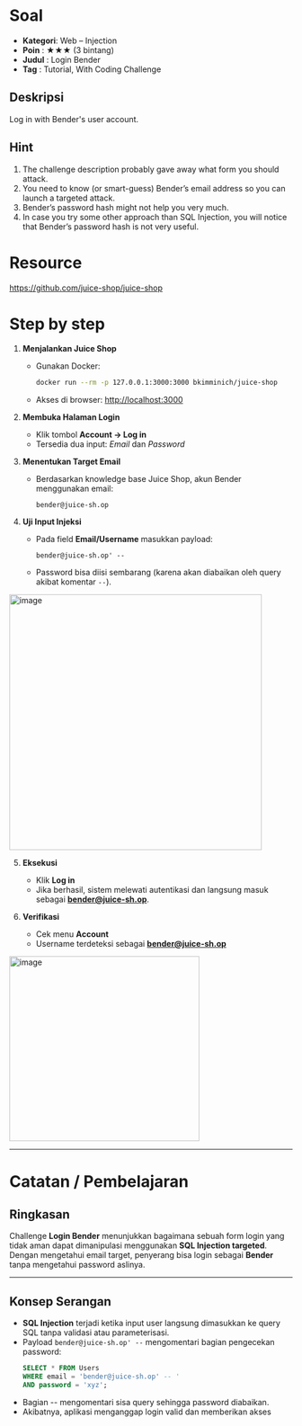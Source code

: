 # Soal

- **Kategori**: Web – Injection  
- **Poin**    : ★★★ (3 bintang)  
- **Judul**   : Login Bender  
- **Tag**     : Tutorial, With Coding Challenge  

## Deskripsi 
Log in with Bender's user account.

## Hint 
1. The challenge description probably gave away what form you should attack.  
2. You need to know (or smart-guess) Bender’s email address so you can launch a targeted attack.  
3. Bender’s password hash might not help you very much.  
4. In case you try some other approach than SQL Injection, you will notice that Bender’s password hash is not very useful.  

# Resource

https://github.com/juice-shop/juice-shop

# Step by step

1. **Menjalankan Juice Shop**
   - Gunakan Docker:  
     ```bash
     docker run --rm -p 127.0.0.1:3000:3000 bkimminich/juice-shop
     ```
   - Akses di browser: [http://localhost:3000](http://localhost:3000)

2. **Membuka Halaman Login**
   - Klik tombol **Account → Log in**
   - Tersedia dua input: *Email* dan *Password*

3. **Menentukan Target Email**
   - Berdasarkan knowledge base Juice Shop, akun Bender menggunakan email:  
     ```
     bender@juice-sh.op
     ```

4. **Uji Input Injeksi**
   - Pada field **Email/Username** masukkan payload:
     ```
     bender@juice-sh.op' --
     ```
   - Password bisa diisi sembarang (karena akan diabaikan oleh query akibat komentar `--`).

<img width="449" height="455" alt="image" src="https://github.com/user-attachments/assets/8c3b09c5-7f57-4479-90f3-20686635d241" />

5. **Eksekusi**
   - Klik **Log in**
   - Jika berhasil, sistem melewati autentikasi dan langsung masuk sebagai **bender@juice-sh.op**.

6. **Verifikasi**
   - Cek menu **Account**
   - Username terdeteksi sebagai **bender@juice-sh.op**

<img width="338" height="329" alt="image" src="https://github.com/user-attachments/assets/12ac6530-17e0-4e5a-92cf-048b080e9604" />

---

# Catatan / Pembelajaran

## Ringkasan
Challenge **Login Bender** menunjukkan bagaimana sebuah form login yang tidak aman dapat dimanipulasi menggunakan **SQL Injection targeted**. Dengan mengetahui email target, penyerang bisa login sebagai **Bender** tanpa mengetahui password aslinya.

---

## Konsep Serangan
- **SQL Injection** terjadi ketika input user langsung dimasukkan ke query SQL tanpa validasi atau parameterisasi.
- Payload `bender@juice-sh.op' --` mengomentari bagian pengecekan password:
  ```sql
  SELECT * FROM Users 
  WHERE email = 'bender@juice-sh.op' -- ' 
  AND password = 'xyz';
  ```
- Bagian -- mengomentari sisa query sehingga password diabaikan.
- Akibatnya, aplikasi menganggap login valid dan memberikan akses


